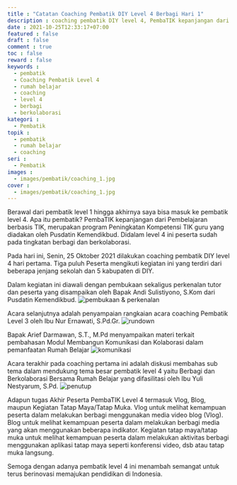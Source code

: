 ```yaml
---
title : "Catatan Coaching Pembatik DIY Level 4 Berbagi Hari 1"
description : coaching pembatik DIY level 4, PembaTIK kepanjangan dari Pembelajaran berbasis TIK, merupakan program Peningkatan Kompetensi TIK guru yang diadakan oleh Pusdatin Kemendikbud. Didalam level 4 ini peserta sudah pada tingkatan berbagi dan berkolaborasi.
date : 2021-10-25T12:33:17+07:00
featured : false
draft : false
comment : true
toc : false
reward : false
keywords : 
  - pembatik
  - Coaching Pembatik Level 4
  - rumah belajar
  - coaching
  - level 4
  - berbagi
  - berkolaborasi
kategori : 
  - Pembatik
topik :
  - pembatik
  - rumah belajar
  - coaching
seri : 
  - Pembatik
images : 
  - images/pembatik/coaching_1.jpg
cover : 
  - images/pembatik/coaching_1.jpg
---
```

Berawal dari pembatik level 1 hingga akhirnya saya bisa masuk ke pembatik level 4. Apa itu pembatik? PembaTIK kepanjangan dari Pembelajaran berbasis TIK, merupakan program Peningkatan Kompetensi TIK guru yang diadakan oleh Pusdatin Kemendikbud. Didalam level 4 ini peserta sudah pada tingkatan berbagi dan berkolaborasi. 

Pada hari ini, Senin, 25 Oktober 2021 dilakukan coaching pembatik DIY level 4 hari pertama. Tiga puluh Peserta mengikuti kegiatan ini yang terdiri dari beberapa jenjang sekolah dan 5 kabupaten di DIY.

Dalam kegiatan ini diawali dengan pembukaan sekaligus perkenalan tutor dan peserta yang disampaikan oleh Bapak Andi Sulistiyono, S.Kom dari Pusdatin Kemendikbud. 
![pembukaan & perkenalan](/images/pembatik/coaching_1.1.jpg)

Acara selanjutnya adalah penyampaian rangkaian acara coaching Pembatik Level 3 oleh Ibu Nur Ernawati, S.Pd.Gr.
![rundown](/images/pembatik/coaching_1.2.jpg)

Bapak Arief Darmawan, S.T., M.Pd menyampaikan materi terkait pembahasan Modul Membangun Komunikasi dan Kolaborasi dalam pemanfaatan Rumah Belajar
![komunikasi](/images/pembatik/coaching_1.3.jpg)

Acara terakhir pada coaching pertama ini adalah diskusi membahas sub tema dalam mendukung tema besar pembatik level 4 yaitu Berbagi dan Berkolaborasi Bersama Rumah Belajar yang difasilitasi oleh Ibu Yuli Nestyarum, S.Pd. 
![penutup](/images/pembatik/coaching_1.4.jpg)

Adapun tugas Akhir Peserta PembaTIK Level 4 termasuk Vlog, Blog, maupun Kegiatan Tatap Maya/Tatap Muka. Vlog untuk melihat kemampuan peserta dalam melakukan berbagi menggunakan media video blog (Vlog). Blog untuk melihat kemampuan peserta dalam melakukan berbagi media yang akan menggunakan beberapa indikator. Kegiatan tatap maya/tatap muka untuk melihat kemampuan peserta dalam melakukan aktivitas berbagi menggunakan aplikasi tatap maya seperti konferensi video, dsb atau tatap muka langsung.

Semoga dengan adanya pembatik level 4 ini menambah semangat untuk terus berinovasi memajukan pendidikan di Indonesia.